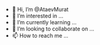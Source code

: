 - 👋 Hi, I’m @AtaevMurat
- 👀 I’m interested in ...
- 🌱 I’m currently learning ...
- 💞️ I’m looking to collaborate on ...
- 📫 How to reach me ...

<!---
AtaevMurat/AtaevMurat is a ✨ special ✨ repository because its `README.md` (this file) appears on your GitHub profile.
You can click the Preview link to take a look at your changes.
--->

